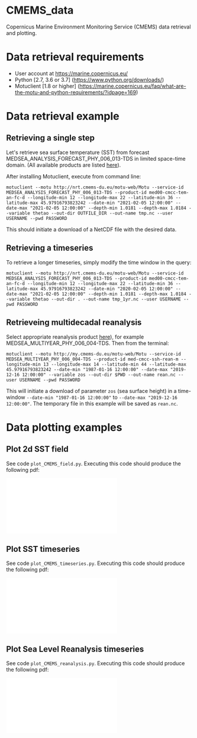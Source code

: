 # CMEMS_data

Copernicus Marine Environment Monitoring Service  (CMEMS) data retrieval and plotting.

# Data retrieval requirements

* User account at https://marine.copernicus.eu/
* Python [2.7, 3.6 or 3.7] (https://www.python.org/downloads/)
* Motuclient [1.8 or higher] (https://marine.copernicus.eu/faq/what-are-the-motu-and-python-requirements/?idpage=169)

# Data retrieval example

## Retrieving a single step
Let's retrieve sea surface temperature (SST) from forecast MEDSEA_ANALYSIS_FORECAST_PHY_006_013-TDS in limited space-time domain. (All available products are listed [here](https://resources.marine.copernicus.eu/?option=com_csw&task=results&pk_vid=bf878f3427bd2be11611821870684780)).

After installing Motuclient, execute from command line:

```motuclient --motu http://nrt.cmems-du.eu/motu-web/Motu --service-id MEDSEA_ANALYSIS_FORECAST_PHY_006_013-TDS --product-id med00-cmcc-tem-an-fc-d --longitude-min 12 --longitude-max 22 --latitude-min 36 --latitude-max 45.97916793823242 --date-min "2021-02-05 12:00:00" --date-max "2021-02-05 12:00:00" --depth-min 1.0181 --depth-max 1.0184 --variable thetao --out-dir OUTFILE_DIR --out-name tmp.nc --user USERNAME --pwd PASSWORD```

This should initiate a download of a NetCDF file with the desired data.

## Retrieving a timeseries

To retrieve a longer timeseries, simply modify the time window in the query:

```motuclient --motu http://nrt.cmems-du.eu/motu-web/Motu --service-id MEDSEA_ANALYSIS_FORECAST_PHY_006_013-TDS --product-id med00-cmcc-tem-an-fc-d --longitude-min 12 --longitude-max 22 --latitude-min 36 --latitude-max 45.97916793823242 --date-min "2020-02-05 12:00:00" --date-max "2021-02-05 12:00:00" --depth-min 1.0181 --depth-max 1.0184 --variable thetao --out-dir . --out-name tmp_1yr.nc --user USERNAME --pwd PASSWORD```

## Retrieveing multidecadal reanalysis

Select appropriate reanalysis product [here](https://resources.marine.copernicus.eu/?option=com_csw&task=results&pk_vid=bf878f3427bd2be11611821870684780)), for example MEDSEA_MULTIYEAR_PHY_006_004-TDS. Then from the terminal:

```motuclient --motu http://my.cmems-du.eu/motu-web/Motu --service-id MEDSEA_MULTIYEAR_PHY_006_004-TDS --product-id med-cmcc-ssh-rean-m --longitude-min 13 --longitude-max 14 --latitude-min 44 --latitude-max 45.97916793823242 --date-min "1987-01-16 12:00:00" --date-max "2019-12-16 12:00:00" --variable zos --out-dir $PWD --out-name rean.nc --user USERNAME --pwd PASSWORD```

This will initiate a download of parameter `zos` (sea surface height) in a time-window `--date-min "1987-01-16 12:00:00"` to `--date-max "2019-12-16 12:00:00"`. The temporary file in this example will be saved as `rean.nc`.

# Data plotting examples

## Plot 2d SST field

See code `plot_CMEMS_field.py`. Executing this code should produce the following pdf:

![CMEMS_SST_20210205_1200.pdf](CMEMS_SST_20210205_1200.pdf)

## Plot SST timeseries

See code `plot_CMEMS_timeseries.py`. Executing this code should produce the following pdf:

![CMEMS_SST_timeseries.pdf](CMEMS_SST_timeseries.pdf)

## Plot Sea Level Reanalysis timeseries

See code `plot_CMEMS_reanalysis.py`. Executing this code should produce the following pdf:

![CMEMS_SSH_rean_timeseries.pdf](CMEMS_SSH_rean_timeseries.pdf)